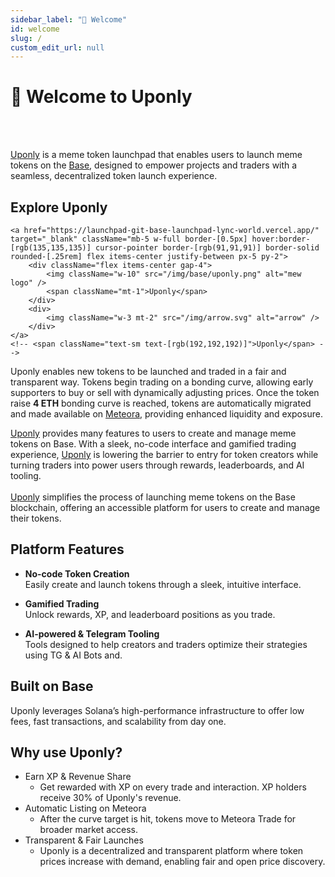 ```yaml
---
sidebar_label: "👋 Welcome"
id: welcome
slug: /
custom_edit_url: null
---
```


# 👋 Welcome to Uponly

<!-- <div className="flex flex-col items-center">
    <img src="/img/cover.png" alt="Base Cover" />
</div> -->
<br>
</br>

[Uponly](https://launchpad-git-base-launchpad-lync-world.vercel.app/) is a meme token launchpad that enables users to launch meme tokens on the [Base](https://www.base.org/), designed to empower projects and traders with a seamless, decentralized token launch experience.<br/>

## Explore Uponly

<div className="flex items-center flex-col mb-5">

    <a href="https://launchpad-git-base-launchpad-lync-world.vercel.app/" target="_blank" className="mb-5 w-full border-[0.5px] hover:border-[rgb(135,135,135)] cursor-pointer border-[rgb(91,91,91)] border-solid rounded-[.25rem] flex items-center justify-between px-5 py-2">
        <div className="flex items-center gap-4">
            <img className="w-10" src="/img/base/uponly.png" alt="mew logo" />
            <span className="mt-1">Uponly</span>
        </div>
        <div>
            <img className="w-3 mt-2" src="/img/arrow.svg" alt="arrow" />
        </div>
    </a>
    <!-- <span className="text-sm text-[rgb(192,192,192)]">Uponly</span> -->

</div>

Uponly enables new tokens to be launched and traded in a fair and transparent way. Tokens begin trading on a bonding curve, allowing early supporters to buy or sell with dynamically adjusting prices. Once the token raise **4 ETH** bonding curve is reached, tokens are automatically migrated and made available on [Meteora](https://www.meteora.ag/), providing enhanced liquidity and exposure.

[Uponly](https://launchpad-git-base-launchpad-lync-world.vercel.app/) provides many features to users to create and manage meme tokens on Base. With a sleek, no-code interface and gamified trading experience, [Uponly](https://launchpad-git-base-launchpad-lync-world.vercel.app/) is lowering the barrier to entry for token creators while turning traders into power users through rewards, leaderboards, and AI tooling. <br></br>
[Uponly](https://launchpad-git-base-launchpad-lync-world.vercel.app/) simplifies the process of launching meme tokens on the Base blockchain, offering an accessible platform for users to create and manage their tokens.

## Platform Features

- **No-code Token Creation**  
  Easily create and launch tokens through a sleek, intuitive interface.

- **Gamified Trading**  
  Unlock rewards, XP, and leaderboard positions as you trade.

- **AI-powered & Telegram Tooling**  
  Tools designed to help creators and traders optimize their strategies using TG & AI Bots and.

## Built on Base

Uponly leverages Solana’s high-performance infrastructure to offer low fees, fast transactions, and scalability from day one.

## Why use Uponly?

- Earn XP & Revenue Share
  - Get rewarded with XP on every trade and interaction. XP holders receive 30% of Uponly's revenue.
- Automatic Listing on Meteora
  - After the curve target is hit, tokens move to Meteora Trade for broader market access.
- Transparent & Fair Launches
  - Uponly is a decentralized and transparent platform where token prices increase with demand, enabling fair and open price discovery.
